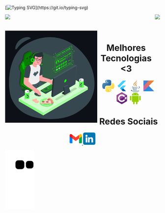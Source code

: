 [![Typing SVG](https://readme-typing-svg.herokuapp.com/?color=00FF00&size=35&center=true&vCenter=true&width=1000&lines=Hello,+Welcome!+;I'm+Abner+Ugeda,+Full-Stack+Developer;Linux+>+ALL.)](https://git.io/typing-svg)
<div>
  
  <img  height="180em" src="https://github-readme-stats.vercel.app/api?username=Abnerugeda&show_icons=true&theme=chartreuse-dark&include_all_commits=true&count_private=true"/>
  <img align="right" height="180em" src="https://github-readme-stats.vercel.app/api/top-langs/?username=Abnerugeda&layout=compact&langs_count=16&theme=chartreuse-dark"/>
</div>
<br>

<div  align="center"> 
  <div style="display: inline_block"><br>
    <img align="left" height="300" alt="coding-time" src="programming.gif">
    <h1 align="center">Melhores Tecnologias <3</h1>
    <img align="center" height="40" width="40" alt="python-icon"  src="python.png">
    <img align="center" height="40" width="40" alt="flutter-icon"  src="flutter.svg">
    <img align="center" height="40" width="40" alt="java-icon"  src="java.png">
    <img align="center" height="40" width="40" alt="kotlin-icon"  src="kotlin.svg">
    <img align="center" height="40" width="40" alt="csharp-icon"  src="csharp.svg">
    <img align="center" height="40" width="40" alt="android-icon"  src="android.svg">
   </div>
  <h1 align="center">Redes Sociais</h1>
    <a href = "mailto: devabnerugeda@gmail.com">
      <img width="40" src="gmail.png">
    </a>
    <a href = "https://www.linkedin.com/in/abner-ugeda/">
      <img width="40" src="linkedin.png">
    </a>
</div>
  
![Snake animation](https://github.com/Abnerugeda/Abnerugeda/blob/output/github-contribution-grid-snake.svg)
